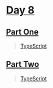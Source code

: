 
# [Day 8](https://adventofcode.com/2023/day/8)

## [Part One](https://adventofcode.com/2023/day/8#part1)

> [TypeScript](/typescript/2023/8/src/p1.ts)

## [Part Two](https://adventofcode.com/2023/day/8#part2)

> [TypeScript](/typescript/2023/8/src/p2.ts)
